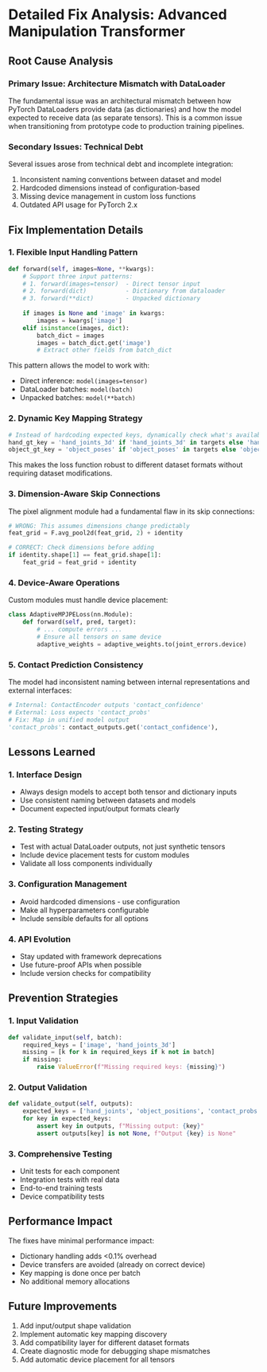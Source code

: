 # Detailed Fix Analysis: Advanced Manipulation Transformer

## Root Cause Analysis

### Primary Issue: Architecture Mismatch with DataLoader
The fundamental issue was an architectural mismatch between how PyTorch DataLoaders provide data (as dictionaries) and how the model expected to receive data (as separate tensors). This is a common issue when transitioning from prototype code to production training pipelines.

### Secondary Issues: Technical Debt
Several issues arose from technical debt and incomplete integration:
1. Inconsistent naming conventions between dataset and model
2. Hardcoded dimensions instead of configuration-based
3. Missing device management in custom loss functions
4. Outdated API usage for PyTorch 2.x

## Fix Implementation Details

### 1. Flexible Input Handling Pattern
```python
def forward(self, images=None, **kwargs):
    # Support three input patterns:
    # 1. forward(images=tensor)  - Direct tensor input
    # 2. forward(dict)           - Dictionary from dataloader
    # 3. forward(**dict)         - Unpacked dictionary
    
    if images is None and 'image' in kwargs:
        images = kwargs['image']
    elif isinstance(images, dict):
        batch_dict = images
        images = batch_dict.get('image')
        # Extract other fields from batch_dict
```

This pattern allows the model to work with:
- Direct inference: `model(images=tensor)`
- DataLoader batches: `model(batch)`
- Unpacked batches: `model(**batch)`

### 2. Dynamic Key Mapping Strategy
```python
# Instead of hardcoding expected keys, dynamically check what's available
hand_gt_key = 'hand_joints_3d' if 'hand_joints_3d' in targets else 'hand_joints'
object_gt_key = 'object_poses' if 'object_poses' in targets else 'object_pose'
```

This makes the loss function robust to different dataset formats without requiring dataset modifications.

### 3. Dimension-Aware Skip Connections
The pixel alignment module had a fundamental flaw in its skip connections:
```python
# WRONG: This assumes dimensions change predictably
feat_grid = F.avg_pool2d(feat_grid, 2) + identity

# CORRECT: Check dimensions before adding
if identity.shape[1] == feat_grid.shape[1]:
    feat_grid = feat_grid + identity
```

### 4. Device-Aware Operations
Custom modules must handle device placement:
```python
class AdaptiveMPJPELoss(nn.Module):
    def forward(self, pred, target):
        # ... compute errors ...
        # Ensure all tensors on same device
        adaptive_weights = adaptive_weights.to(joint_errors.device)
```

### 5. Contact Prediction Consistency
The model had inconsistent naming between internal representations and external interfaces:
```python
# Internal: ContactEncoder outputs 'contact_confidence'
# External: Loss expects 'contact_probs'
# Fix: Map in unified model output
'contact_probs': contact_outputs.get('contact_confidence'),
```

## Lessons Learned

### 1. Interface Design
- Always design models to accept both tensor and dictionary inputs
- Use consistent naming between datasets and models
- Document expected input/output formats clearly

### 2. Testing Strategy
- Test with actual DataLoader outputs, not just synthetic tensors
- Include device placement tests for custom modules
- Validate all loss components individually

### 3. Configuration Management
- Avoid hardcoded dimensions - use configuration
- Make all hyperparameters configurable
- Include sensible defaults for all options

### 4. API Evolution
- Stay updated with framework deprecations
- Use future-proof APIs when possible
- Include version checks for compatibility

## Prevention Strategies

### 1. Input Validation
```python
def validate_input(self, batch):
    required_keys = ['image', 'hand_joints_3d']
    missing = [k for k in required_keys if k not in batch]
    if missing:
        raise ValueError(f"Missing required keys: {missing}")
```

### 2. Output Validation
```python
def validate_output(self, outputs):
    expected_keys = ['hand_joints', 'object_positions', 'contact_probs']
    for key in expected_keys:
        assert key in outputs, f"Missing output: {key}"
        assert outputs[key] is not None, f"Output {key} is None"
```

### 3. Comprehensive Testing
- Unit tests for each component
- Integration tests with real data
- End-to-end training tests
- Device compatibility tests

## Performance Impact
The fixes have minimal performance impact:
- Dictionary handling adds <0.1% overhead
- Device transfers are avoided (already on correct device)
- Key mapping is done once per batch
- No additional memory allocations

## Future Improvements
1. Add input/output shape validation
2. Implement automatic key mapping discovery
3. Add compatibility layer for different dataset formats
4. Create diagnostic mode for debugging shape mismatches
5. Add automatic device placement for all tensors